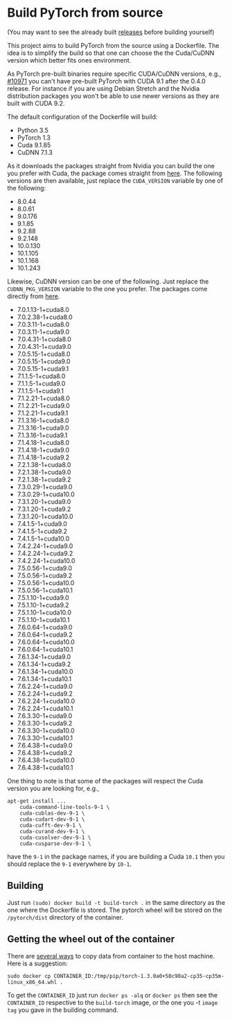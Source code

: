 # Build PyTorch from source

(You may want to see the already built [releases](https://github.com/edumucelli/build-torch/releases) before building yourself)

This project aims to build PyTorch from the source using a Dockerfile.
The idea is to simplify the build so that one can choose the the Cuda/CuDNN
version which better fits ones environment.

As PyTorch pre-built binaries require specific CUDA/CuDNN versions, e.g.,
[#10971](https://github.com/pytorch/pytorch/issues/10971) you can't have pre-built
PyTorch with CUDA 9.1 after the 0.4.0 release. For instance if you are using
Debian Stretch and the Nvidia distribution packages you won't be able to
use newer versions as they are built with CUDA 9.2.

The default configuration of the Dockerfile will build:

* Python 3.5
* PyTorch 1.3
* Cuda 9.1.85
* CuDNN 7.1.3

As it downloads the packages straight from Nvidia you can build the one
you prefer with Cuda, the package comes straight from [here](https://developer.download.nvidia.com/compute/cuda/repos/ubuntu1604/x86_64).
The following versions are then available, just replace the `CUDA_VERSION`
variable by one of the following:

* 8.0.44
* 8.0.61
* 9.0.176
* 9.1.85
* 9.2.88
* 9.2.148
* 10.0.130
* 10.1.105
* 10.1.168
* 10.1.243

Likewise, CuDNN version can be one of the following. Just replace the `CUDNN_PKG_VERSION`
variable to the one you prefer. The packages come directly from [here](https://developer.download.nvidia.com/compute/machine-learning/repos/ubuntu1604/x86_64).

* 7.0.1.13-1+cuda8.0
* 7.0.2.38-1+cuda8.0
* 7.0.3.11-1+cuda8.0
* 7.0.3.11-1+cuda9.0
* 7.0.4.31-1+cuda8.0
* 7.0.4.31-1+cuda9.0
* 7.0.5.15-1+cuda8.0
* 7.0.5.15-1+cuda9.0
* 7.0.5.15-1+cuda9.1
* 7.1.1.5-1+cuda8.0
* 7.1.1.5-1+cuda9.0
* 7.1.1.5-1+cuda9.1
* 7.1.2.21-1+cuda8.0
* 7.1.2.21-1+cuda9.0
* 7.1.2.21-1+cuda9.1
* 7.1.3.16-1+cuda8.0
* 7.1.3.16-1+cuda9.0
* 7.1.3.16-1+cuda9.1
* 7.1.4.18-1+cuda8.0
* 7.1.4.18-1+cuda9.0
* 7.1.4.18-1+cuda9.2
* 7.2.1.38-1+cuda8.0
* 7.2.1.38-1+cuda9.0
* 7.2.1.38-1+cuda9.2
* 7.3.0.29-1+cuda9.0
* 7.3.0.29-1+cuda10.0
* 7.3.1.20-1+cuda9.0
* 7.3.1.20-1+cuda9.2
* 7.3.1.20-1+cuda10.0
* 7.4.1.5-1+cuda9.0
* 7.4.1.5-1+cuda9.2
* 7.4.1.5-1+cuda10.0
* 7.4.2.24-1+cuda9.0
* 7.4.2.24-1+cuda9.2
* 7.4.2.24-1+cuda10.0
* 7.5.0.56-1+cuda9.0
* 7.5.0.56-1+cuda9.2
* 7.5.0.56-1+cuda10.0
* 7.5.0.56-1+cuda10.1
* 7.5.1.10-1+cuda9.0
* 7.5.1.10-1+cuda9.2
* 7.5.1.10-1+cuda10.0
* 7.5.1.10-1+cuda10.1
* 7.6.0.64-1+cuda9.0
* 7.6.0.64-1+cuda9.2
* 7.6.0.64-1+cuda10.0
* 7.6.0.64-1+cuda10.1
* 7.6.1.34-1+cuda9.0
* 7.6.1.34-1+cuda9.2
* 7.6.1.34-1+cuda10.0
* 7.6.1.34-1+cuda10.1
* 7.6.2.24-1+cuda9.0
* 7.6.2.24-1+cuda9.2
* 7.6.2.24-1+cuda10.0
* 7.6.2.24-1+cuda10.1
* 7.6.3.30-1+cuda9.0
* 7.6.3.30-1+cuda9.2
* 7.6.3.30-1+cuda10.0
* 7.6.3.30-1+cuda10.1
* 7.6.4.38-1+cuda9.0
* 7.6.4.38-1+cuda9.2
* 7.6.4.38-1+cuda10.0
* 7.6.4.38-1+cuda10.1

One thing to note is that some of the packages will respect the Cuda version
you are looking for, e.g.,

```
apt-get install ...
    cuda-command-line-tools-9-1 \
    cuda-cublas-dev-9-1 \
    cuda-cudart-dev-9-1 \
    cuda-cufft-dev-9-1 \
    cuda-curand-dev-9-1 \
    cuda-cusolver-dev-9-1 \
    cuda-cusparse-dev-9-1 \
```

have the `9-1` in the package names, if you are building a Cuda `10.1` then
you should replace the `9-1` everywhere by `10-1`.

## Building

Just run `(sudo) docker build -t build-torch .` in the same directory
as the one where the Dockerfile is stored. The pytorch wheel will be
stored on the `/pytorch/dist` directory of the container.

## Getting the wheel out of the container

There are [several ways](https://stackoverflow.com/questions/22049212/copying-files-from-docker-container-to-host) to copy
data from container to the host machine. Here is a suggestion:

`sudo docker cp CONTAINER_ID:/tmp/pip/torch-1.3.0a0+50c90a2-cp35-cp35m-linux_x86_64.whl .`

To get the `CONTAINER_ID` just run `docker ps -alq` or `docker ps` then see the `CONTAINER_ID`
respective to the `build-torch` image, or the one you -t `image tag` you gave in the
building command.
